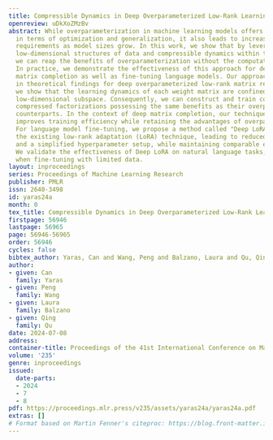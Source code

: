 ```yaml
---
title: Compressible Dynamics in Deep Overparameterized Low-Rank Learning & Adaptation
openreview: uDkXoZMzBv
abstract: While overparameterization in machine learning models offers great benefits
  in terms of optimization and generalization, it also leads to increased computational
  requirements as model sizes grow. In this work, we show that by leveraging the inherent
  low-dimensional structures of data and compressible dynamics within the model parameters,
  we can reap the benefits of overparameterization without the computational burdens.
  In practice, we demonstrate the effectiveness of this approach for deep low-rank
  matrix completion as well as fine-tuning language models. Our approach is grounded
  in theoretical findings for deep overparameterized low-rank matrix recovery, where
  we show that the learning dynamics of each weight matrix are confined to an invariant
  low-dimensional subspace. Consequently, we can construct and train compact, highly
  compressed factorizations possessing the same benefits as their overparameterized
  counterparts. In the context of deep matrix completion, our technique substantially
  improves training efficiency while retaining the advantages of overparameterization.
  For language model fine-tuning, we propose a method called "Deep LoRA", which improves
  the existing low-rank adaptation (LoRA) technique, leading to reduced overfitting
  and a simplified hyperparameter setup, while maintaining comparable efficiency.
  We validate the effectiveness of Deep LoRA on natural language tasks, particularly
  when fine-tuning with limited data.
layout: inproceedings
series: Proceedings of Machine Learning Research
publisher: PMLR
issn: 2640-3498
id: yaras24a
month: 0
tex_title: Compressible Dynamics in Deep Overparameterized Low-Rank Learning & Adaptation
firstpage: 56946
lastpage: 56965
page: 56946-56965
order: 56946
cycles: false
bibtex_author: Yaras, Can and Wang, Peng and Balzano, Laura and Qu, Qing
author:
- given: Can
  family: Yaras
- given: Peng
  family: Wang
- given: Laura
  family: Balzano
- given: Qing
  family: Qu
date: 2024-07-08
address:
container-title: Proceedings of the 41st International Conference on Machine Learning
volume: '235'
genre: inproceedings
issued:
  date-parts:
  - 2024
  - 7
  - 8
pdf: https://proceedings.mlr.press/v235/assets/yaras24a/yaras24a.pdf
extras: []
# Format based on Martin Fenner's citeproc: https://blog.front-matter.io/posts/citeproc-yaml-for-bibliographies/
---
```

